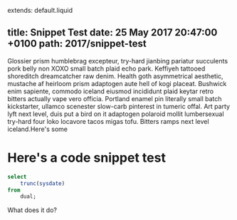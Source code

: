 extends: default.liquid

title: Snippet Test
date: 25 May 2017 20:47:00 +0100
path: 2017/snippet-test
---

Glossier prism humblebrag excepteur, try-hard jianbing pariatur succulents pork belly non  XOXO small batch plaid echo park.  Keffiyeh tattooed shoreditch dreamcatcher raw denim.  Health goth asymmetrical aesthetic, mustache af heirloom prism adaptogen aute  hell of kogi placeat.  Bushwick enim sapiente, commodo iceland eiusmod incididunt plaid keytar retro bitters actually vape vero officia.  Portland enamel pin literally small batch kickstarter, ullamco scenester slow-carb pinterest in  tumeric offal.  Art party lyft next level, duis  put a bird on it adaptogen polaroid mollit  lumbersexual try-hard four loko locavore tacos migas tofu.  Bitters ramps next level iceland.Here's some 

# Here's a code snippet test

```sql
select 
    trunc(sysdate)
from
    dual;
```

What does it do?